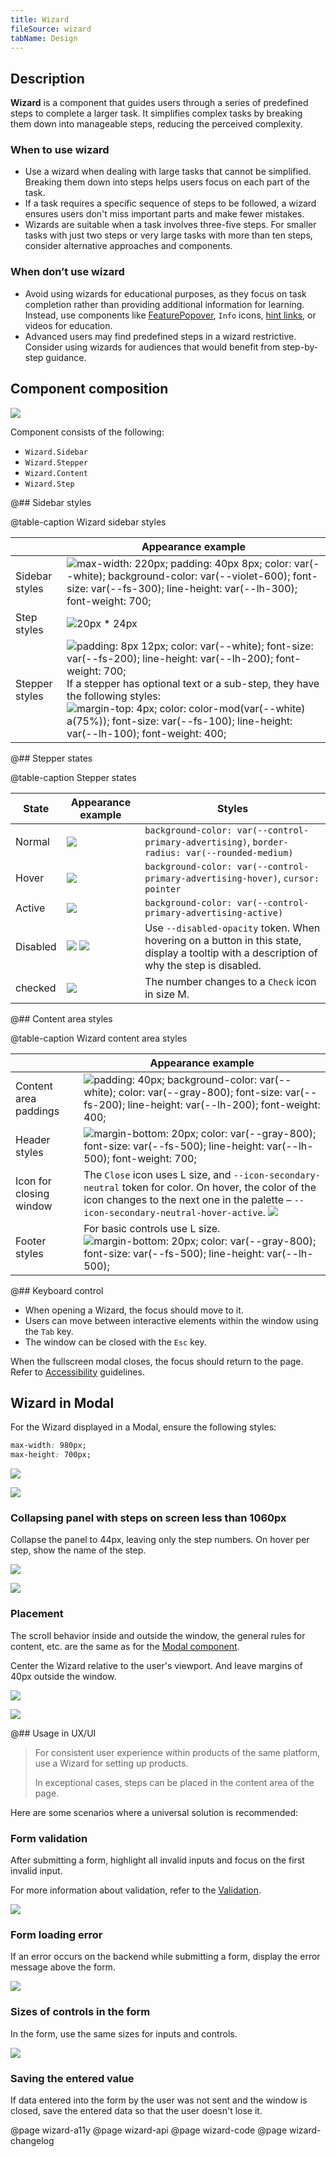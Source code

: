 ```yaml
---
title: Wizard
fileSource: wizard
tabName: Design
---
```


## Description

**Wizard** is a component that guides users through a series of predefined steps to complete a larger task. It simplifies complex tasks by breaking them down into manageable steps, reducing the perceived complexity.

### When to use wizard

- Use a wizard when dealing with large tasks that cannot be simplified. Breaking them down into steps helps users focus on each part of the task.
- If a task requires a specific sequence of steps to be followed, a wizard ensures users don't miss important parts and make fewer mistakes.
- Wizards are suitable when a task involves three-five steps. For smaller tasks with just two steps or very large tasks with more than ten steps, consider alternative approaches and components.

### When don’t use wizard

- Avoid using wizards for educational purposes, as they focus on task completion rather than providing additional information for learning. Instead, use components like [FeaturePopover](/components/feature-popover/), `Info` icons, [hint links](/style/typography/#hints_hint_links), or videos for education.
- Advanced users may find predefined steps in a wizard restrictive. Consider using wizards for audiences that would benefit from step-by-step guidance.

## Component composition

![](static/wizard-composition.png)

Component consists of the following:

- `Wizard.Sidebar`
- `Wizard.Stepper`
- `Wizard.Content`
- `Wizard.Step`

@## Sidebar styles

@table-caption Wizard sidebar styles

|           | Appearance example |
| --------- | ------------------ |
| Sidebar styles | ![max-width: 220px; padding: 40px 8px; color: var(--white); background-color: var(--violet-600); font-size: var(--fs-300); line-height: var(--lh-300); font-weight: 700;](static/steps-paddings-margins.png) |
| Step styles    | ![20px * 24px](static/step-size.png) |
| Stepper styles | ![padding: 8px 12px; color: var(--white); font-size: var(--fs-200); line-height: var(--lh-200); font-weight: 700;](static/stepper-paddings-margins.png) If a stepper has optional text or a sub-step, they have the following styles: ![margin-top: 4px; color: color-mod(var(--white) a(75%)); font-size: var(--fs-100); line-height: var(--lh-100); font-weight: 400;](static/substep-paddings-margins.png) |

@## Stepper states

@table-caption Stepper states

| State    | Appearance example     | Styles      |
| -------- | ---------------------- | ----------- |
| Normal   | ![](static/normal.png)                                                        | `background-color: var(--control-primary-advertising)`, `border-radius: var(--rounded-medium)`                                                                     |
| Hover    | ![](static/hover.png)                                                         | `background-color: var(--control-primary-advertising-hover)`, `cursor: pointer`                                                                                    |
| Active   | ![](static/active.png)                                                        | `background-color: var(--control-primary-advertising-active)`                                                                                                       |
| Disabled | ![](static/disabled.png) ![](static/disabled-tooltip.png) | Use `--disabled-opacity` token. When hovering on a button in this state, display a tooltip with a description of why the step is disabled. |
| checked  | ![](static/checked.png)                                                       | The number changes to a `Check` icon in size M.   |

@## Content area styles

@table-caption Wizard content area styles

|          | Appearance example |
| -------- | ------------------ |
| Content area paddings | ![padding: 40px; background-color: var(--white); color: var(--gray-800); font-size: var(--fs-200); line-height: var(--lh-200); font-weight: 400;](static/wizard-paddings.png) |
| Header styles | ![margin-bottom: 20px; color: var(--gray-800); font-size: var(--fs-500); line-height: var(--lh-500); font-weight: 700;](static/header.png) |
| Icon for closing window | The `Close` icon uses L size, and `--icon-secondary-neutral` token for color. On hover, the color of the icon changes to the next one in the palette – `--icon-secondary-neutral-hover-active`. ![](static/close-paddings.png) |
| Footer styles | For basic controls use L size. ![margin-bottom: 20px; color: var(--gray-800); font-size: var(--fs-500); line-height: var(--lh-500);](static/footer.png) |

@## Keyboard control

- When opening a Wizard, the focus should move to it.
- Users can move between interactive elements within the window using the `Tab` key.
- The window can be closed with the `Esc` key.

When the fullscreen modal closes, the focus should return to the page. Refer to [Accessibility](/core-principles/a11y/) guidelines.

## Wizard in Modal

For the Wizard displayed in a Modal, ensure the following styles:

```CSS
max-width: 980px;
max-height: 700px;
```

![](static/wizard1.png)

![](static/wizard2.png)

### Collapsing panel with steps on screen less than 1060px

Collapse the panel to 44px, leaving only the step numbers. On hover per step, show the name of the step.

![](static/collapsing-stepper1.png)

![](static/collapsing-stepper2.png)

### Placement

The scroll behavior inside and outside the window, the general rules for content, etc. are the same as for the [Modal component](/components/modal/).

Center the Wizard relative to the user's viewport. And leave margins of 40px outside the window.

![](static/placement.png)

![](static/paddings.png)

@## Usage in UX/UI

> For consistent user experience within products of the same platform, use a Wizard for setting up products.
>
> In exceptional cases, steps can be placed in the content area of the page.

Here are some scenarios where a universal solution is recommended:

### Form validation

After submitting a form, highlight all invalid inputs and focus on the first invalid input.

For more information about validation, refer to the [Validation](/patterns/validation-form/).

![](static/validation.png)

### Form loading error

If an error occurs on the backend while submitting a form, display the error message above the form.

![](static/error-all.png)

### Sizes of controls in the form

In the form, use the same sizes for inputs and controls.

![](static/form-yes-no.png)

### Saving the entered value

If data entered into the form by the user was not sent and the window is closed, save the entered data so that the user doesn't lose it.

@page wizard-a11y
@page wizard-api
@page wizard-code
@page wizard-changelog
